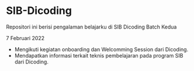 # SIB-Dicoding
Repositori ini berisi pengalaman belajarku di SIB Dicoding Batch Kedua

7 Februari 2022
- Mengikuti kegiatan onboarding dan Welcomming Session dari Dicoding.
- Mendapatkan informasi terkait teknis pembelajaran pada program SIB dari Dicoding.
